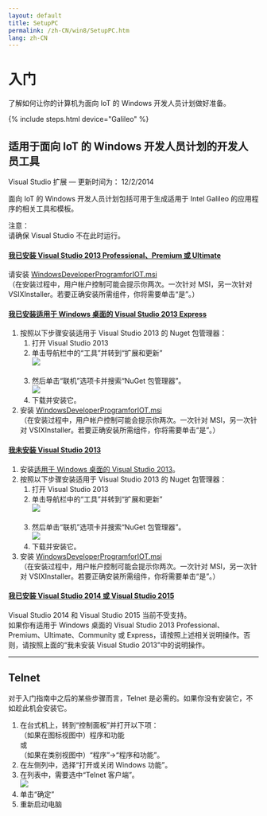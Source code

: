 ```yaml
---
layout: default
title: SetupPC
permalink: /zh-CN/win8/SetupPC.htm
lang: zh-CN
---
```


<div class="row">
  <!-- <h1>Get Started - Setup Your PC for Windows 8.1</h1> -->
  <h1>入门</h1>
  <div class="col-md-8">
    <p>了解如何让你的计算机为面向 IoT 的 Windows 开发人员计划做好准备。</p>
  </div>
  {% include steps.html device="Galileo" %}
</div>
<div class="row">
  <h2>适用于面向 IoT 的 Windows 开发人员计划的开发人员工具</h2>
  <span class="label label-default">Visual Studio 扩展 — 更新时间为： 12/2/2014</span>
  <p>面向 IoT 的 Windows 开发人员计划包括可用于生成适用于 Intel Galileo 的应用程序的相关工具和模板。</p>
  <div class="panel panel-danger">
    <div class="panel-heading">
      注意：
    </div>
    <div class="panel-body">
      请确保 Visual Studio 不在此时运行。
    </div>
  </div>
  <div class="panel-group" id="accordion">
    <div class="panel panel-default">
      <div class="panel-heading">
        <h4 class="panel-title">
          <a data-toggle="collapse" data-parent="#accordion" href="#collapseOne">我已安装 Visual Studio 2013 Professional、Premium 或 Ultimate</a>
        </h4>
      </div>
      <div id="collapseOne" class="panel-collapse collapse">
        <div class="panel-body">
          请安装 <a href="http://go.microsoft.com/fwlink/?LinkID=513082" target="_blank">WindowsDeveloperProgramforIOT.msi</a>
          <br/>
          （在安装过程中，用户帐户控制可能会提示你两次。一次针对 MSI，另一次针对 VSIXInstaller。若要正确安装所需组件，你将需要单击“是”。）
        </div>
      </div>
    </div>
    <div class="panel panel-default">
      <div class="panel-heading">
        <h4 class="panel-title">
          <a data-toggle="collapse" data-parent="#accordion" href="#collapseExpress">我已安装适用于 Windows 桌面的 Visual Studio 2013 Express</a>
        </h4>
      </div>
      <div id="collapseExpress" class="panel-collapse collapse">
        <div class="panel-body">
          <ol>
            <li>
              按照以下步骤安装适用于 Visual Studio 2013 的 Nuget 包管理器：
              <ol>
                <li>
                    打开 Visual Studio 2013
                </li>
                <li>
                    单击导航栏中的“工具”并转到“扩展和更新”
                    <br/>
                    <img src="{{site.baseurl}}/images/InstallNugetPackageManagerStepOne.png">
                </li>
                <br/>
                <li>
                    然后单击“联机”选项卡并搜索“NuGet 包管理器”。
                    <br/>
                    <img src="{{site.baseurl}}/images/InstallNugetPackageManagerStepTwo.png">
                </li>
                <li>
                    下载并安装它。
                </li>
              </ol>
            </li>
            <li>
              安装 <a href="http://go.microsoft.com/fwlink/?LinkID=513082" target="_blank">WindowsDeveloperProgramforIOT.msi</a>
              <br/>
              （在安装过程中，用户帐户控制可能会提示你两次。一次针对 MSI，另一次针对 VSIXInstaller。若要正确安装所需组件，你将需要单击“是”。）
            </li>
          </ol>
        </div>
      </div>
    </div>
    <div class="panel panel-default">
      <div class="panel-heading">
        <h4 class="panel-title">
          <a data-toggle="collapse" data-parent="#accordion" href="#collapseTwo">我未安装 Visual Studio 2013</a>
        </h4>
      </div>
      <div id="collapseTwo" class="panel-collapse collapse">
        <div class="panel-body">
          <ol>
            <li>
              安装<a href="http://www.visualstudio.com/downloads/download-visual-studio-vs" target="_blank">适用于 Windows 桌面的 Visual Studio 2013</a>。
            </li>
            <li>
              按照以下步骤安装适用于 Visual Studio 2013 的 Nuget 包管理器：
              <ol>
                <li>
                    打开 Visual Studio 2013
                </li>
                <li>
                    单击导航栏中的“工具”并转到“扩展和更新”
                    <br/>
                    <img src="{{site.baseurl}}/images/InstallNugetPackageManagerStepOne.png">
                </li>
                <br/>
                <li>
                    然后单击“联机”选项卡并搜索“NuGet 包管理器”。
                    <br/>
                    <img src="{{site.baseurl}}/images/InstallNugetPackageManagerStepTwo.png">
                </li>
                <li>
                    下载并安装它。
                </li>
              </ol>
            </li>
            <li>
              安装 <a href="http://go.microsoft.com/fwlink/?LinkID=513082" target="_blank">WindowsDeveloperProgramforIOT.msi</a>
              <br/>
              （在安装过程中，用户帐户控制可能会提示你两次。一次针对 MSI，另一次针对 VSIXInstaller。若要正确安装所需组件，你将需要单击“是”。）
            </li>
          </ol>
        </div>
      </div>
    </div>
    <div class="panel panel-default">
      <div class="panel-heading">
        <h4 class="panel-title">
          <a data-toggle="collapse" data-parent="#accordion" href="#collapseThree">我已安装 Visual Studio 2014 或 Visual Studio 2015</a>
        </h4>
      </div>
      <div id="collapseThree" class="panel-collapse collapse">
        <div class="panel-body">
          Visual Studio 2014 和 Visual Studio 2015 当前不受支持。<br/>
          如果你有适用于 Windows 桌面的 Visual Studio 2013 Professional、Premium、Ultimate、Community 或 Express，请按照上述相关说明操作。否则，请按照上面的“我未安装 Visual Studio 2013”中的说明操作。
        </div>
      </div>
    </div>
  </div>
  <hr/>
  <h2>Telnet</h2>
  <p>
  对于入门指南中之后的某些步骤而言，Telnet 是必需的。如果你没有安装它，不如趁此机会安装它。
  </p>
  <ol>
    <li>在台式机上，转到“控制面板”并打开以下项：<br/>（如果在图标视图中）程序和功能<br/> 或<br/> （如果在类别视图中）“程序”->“程序和功能”。</li>
    <li>在左侧列中，选择“打开或关闭 Windows 功能”。</li>
    <li>在列表中，需要选中“Telnet 客户端”。<br/><img src="{{site.baseurl}}/images/Telnet.png"/></li>
    <li>单击“确定”</li>
    <li>重新启动电脑</li>
  </ol>

</div>
